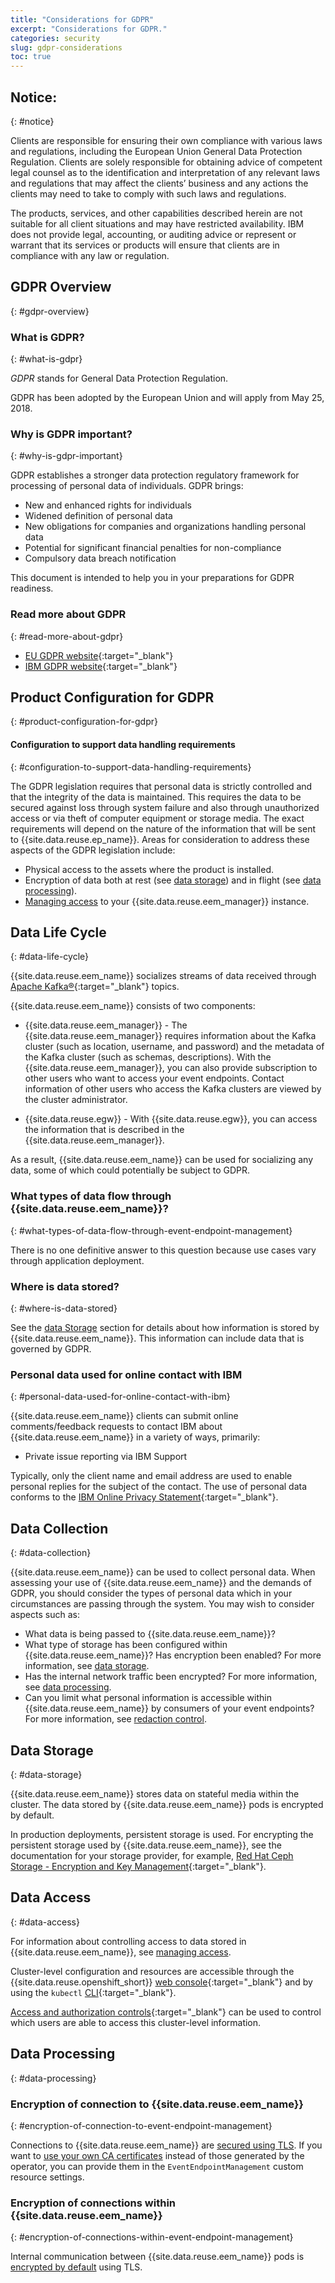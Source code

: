 ```yaml
---
title: "Considerations for GDPR"
excerpt: "Considerations for GDPR."
categories: security
slug: gdpr-considerations
toc: true
---
```


## Notice:
{: #notice}

Clients are responsible for ensuring their own compliance with various laws
and regulations, including the European Union General Data Protection Regulation.
Clients are solely responsible for obtaining advice of competent legal counsel as to
the identification and interpretation of any relevant laws and regulations that may
affect the clients’ business and any actions the clients may need to take to comply
with such laws and regulations.

The products, services, and other capabilities
described herein are not suitable for all client situations and may have restricted
availability. IBM does not provide legal, accounting, or auditing advice or represent or
warrant that its services or products will ensure that clients are in compliance with
any law or regulation.

## GDPR Overview
{: #gdpr-overview}

### What is GDPR?
{: #what-is-gdpr}

_GDPR_ stands for General Data Protection Regulation.

GDPR has been adopted by the European Union and will apply from May 25, 2018.

### Why is GDPR important?
{: #why-is-gdpr-important}

GDPR establishes a stronger data protection regulatory framework for processing of personal data of individuals. GDPR brings:

- New and enhanced rights for individuals
- Widened definition of personal data
- New obligations for companies and organizations handling personal data
- Potential for significant financial penalties for non-compliance
- Compulsory data breach notification

This document is intended to help you in your preparations for GDPR readiness.

### Read more about GDPR
{: #read-more-about-gdpr}

- [EU GDPR website](https://gdpr.eu/){:target="_blank"}
- [IBM GDPR website](https://www.ibm.com/data-responsibility/gdpr/){:target="_blank"}

## Product Configuration for GDPR
{: #product-configuration-for-gdpr}

#### Configuration to support data handling requirements
{: #configuration-to-support-data-handling-requirements}

The GDPR legislation requires that personal data is strictly controlled and that the
integrity of the data is maintained. This requires the data to be secured against loss
through system failure and also through unauthorized access or via theft of computer equipment or storage media.
The exact requirements will depend on the nature of the information that will be sent to {{site.data.reuse.ep_name}}.
Areas for consideration to address these aspects of the GDPR legislation include:

- Physical access to the assets where the product is installed.
- Encryption of data both at rest (see [data storage](#data-storage)) and in flight (see [data processing](#data-processing)).
- [Managing access](../managing-access) to your {{site.data.reuse.eem_manager}} instance.

## Data Life Cycle
{: #data-life-cycle}

{{site.data.reuse.eem_name}} socializes streams of data received through [Apache Kafka®](https://kafka.apache.org/){:target="_blank"}
topics.

{{site.data.reuse.eem_name}} consists of two components:

- {{site.data.reuse.eem_manager}} - The {{site.data.reuse.eem_manager}} requires information about the Kafka cluster (such as location, username, and password) and the metadata of the Kafka cluster (such as schemas, descriptions). With the {{site.data.reuse.eem_manager}}, you can also provide subscription to other users who want to access your event endpoints. Contact information of other users who access the Kafka clusters are viewed by the cluster administrator.

- {{site.data.reuse.egw}} - With {{site.data.reuse.egw}}, you can access the information that is described in the {{site.data.reuse.eem_manager}}.

As a result, {{site.data.reuse.eem_name}} can be used for socializing any data, some of which could potentially be subject to GDPR.

### What types of data flow through {{site.data.reuse.eem_name}}?
{: #what-types-of-data-flow-through-event-endpoint-management}

There is no one definitive answer to this question because use cases vary through application deployment.

### Where is data stored?
{: #where-is-data-stored}

See the [data Storage](#data-storage) section for details about how information is stored by {{site.data.reuse.eem_name}}. This information can include data that is governed by GDPR.

### Personal data used for online contact with IBM
{: #personal-data-used-for-online-contact-with-ibm}

{{site.data.reuse.eem_name}} clients can submit online comments/feedback requests to contact IBM about {{site.data.reuse.eem_name}} in a variety of
ways, primarily:

- Private issue reporting via IBM Support

Typically, only the client name and email address are used to enable personal replies for the subject of the contact. The use of personal data conforms to the [IBM Online Privacy Statement](https://www.ibm.com/privacy/us/en/){:target="_blank"}.

## Data Collection
{: #data-collection}

{{site.data.reuse.eem_name}} can be used to collect personal data. When assessing your use of {{site.data.reuse.eem_name}} and the demands of GDPR, you should consider the types of personal data which in your circumstances are passing through the system. You may wish to consider aspects such as:

- What data is being passed to {{site.data.reuse.eem_name}}?
- What type of storage has been configured within {{site.data.reuse.eem_name}}? Has encryption been enabled? For more information, see [data storage](#data-storage).
- Has the internal network traffic been encrypted? For more information, see [data processing](#data-processing).
- Can you limit what personal information is accessible within {{site.data.reuse.eem_name}} by consumers of your event endpoints? For more information, see [redaction control](../../describe/option-controls#redaction).

## Data Storage
{: #data-storage}

{{site.data.reuse.eem_name}} stores data on stateful media within the cluster. The data stored by {{site.data.reuse.eem_name}} pods is encrypted by default.

In production deployments, persistent storage is used. For encrypting the persistent storage used by {{site.data.reuse.eem_name}}, see the documentation for your storage provider, for example, [Red Hat Ceph Storage - Encryption and Key Management](https://access.redhat.com/documentation/en-us/red_hat_ceph_storage/6/html/data_security_and_hardening_guide/assembly-encryption-and-key-management){:target="_blank"}.

## Data Access
{: #data-access}

For information about controlling access to data stored in {{site.data.reuse.eem_name}}, see [managing access](../managing-access).

Cluster-level configuration and resources are accessible through the {{site.data.reuse.openshift_short}} [web console](https://docs.redhat.com/en/documentation/openshift_container_platform/4.19/html/web_console/web-console){:target="_blank"} and by using the `kubectl` [CLI](https://kubernetes.io/docs/tasks/tools/){:target="_blank"}.

[Access and authorization controls](https://kubernetes.io/docs/reference/access-authn-authz/controlling-access/){:target="_blank"} can be used to control which users are able to access this cluster-level information.

## Data Processing
{: #data-processing}

### Encryption of connection to {{site.data.reuse.eem_name}}
{: #encryption-of-connection-to-event-endpoint-management}

Connections to {{site.data.reuse.eem_name}} are [secured using TLS](../config-tls). If you want to [use your own CA certificates](../config-tls#custom-ca-certificate) instead of those generated by the operator, you can provide them in the `EventEndpointManagement` custom resource settings.

### Encryption of connections within {{site.data.reuse.eem_name}}
{: #encryption-of-connections-within-event-endpoint-management}

Internal communication between {{site.data.reuse.eem_name}} pods is [encrypted by default](../config-tls) using TLS.